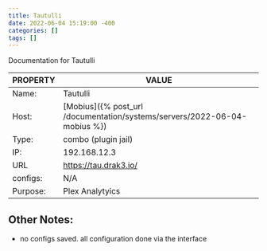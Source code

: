 ```yaml
---
title: Tautulli
date: 2022-06-04 15:19:00 -400
categories: []
tags: []
---
```


Documentation for Tautulli

| PROPERTY | VALUE                                                                     |
| -------- | ------------------------------------------------------------------------- |
| Name:    | Tautulli                                                                  |
| Host:    | [Mobius]({% post_url /documentation/systems/servers/2022-06-04-mobius %}) |
| Type:    | combo (plugin jail)                                                       |
| IP:      | 192.168.12.3                                                              |
| URL      | https://tau.drak3.io/                                                     |
| configs: | N/A                                                                       |
| Purpose: | Plex Analytyics                                                           |

## Other Notes:

- no configs saved. all configuration done via the interface
